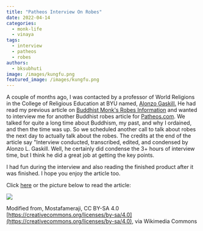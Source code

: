 ```yaml
---
title: "Patheos Interview On Robes"
date: 2022-04-14
categories: 
  - monk-life
  - vinaya
tags: 
  - interview
  - patheos
  - robes
authors: 
  - bksubhuti
image: /images/kungfu.png
featured_image: /images/kungfu.png
---
```


A couple of months ago, I was contacted by a professor of World Religions in the College of Religious Education at BYU named, [Alonzo Gaskill.](https://religion.byu.edu/directory/alonzo-gaskill) He had read my previous article on [Buddhist Monk's Robes Information](https://americanmonk.org/buddhist-monks-robes-information/) and wanted to interview me for another Buddhist robes article for [Patheos.com](https://www.patheos.com/religion-behind-the-scenes/how-are-buddhist-monastic-robes-made-and-used). We talked for quite a long time about Buddhism, my past, and why I ordained, and then the time was up. So we scheduled another call to talk about robes the next day to actually talk about the robes. The credits at the end of the article say "Interview conducted, transcribed, edited, and condensed by Alonzo L. Gaskill. Well, he certainly did condense the 3+ hours of interview time, but I think he did a great job at getting the key points.

I had fun during the interview and also reading the finished product after it was finished. I hope you enjoy the article too.

Click [here](https://www.patheos.com/religion-behind-the-scenes/how-are-buddhist-monastic-robes-made-and-used) or the picture below to read the article:

[![](/images/kungfu.png)](https://www.patheos.com/religion-behind-the-scenes/how-are-buddhist-monastic-robes-made-and-used)

Modified from, Mostafameraji, CC BY-SA 4.0 [https://creativecommons.org/licenses/by-sa/4.0](https://creativecommons.org/licenses/by-sa/4.0), via Wikimedia Commons